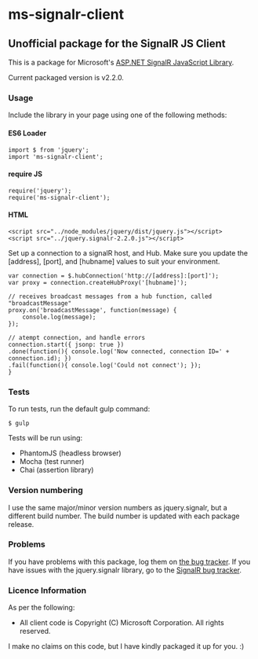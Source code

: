 # ms-signalr-client
## Unofficial package for the SignalR JS Client

This is a package for Microsoft's [ASP.NET SignalR JavaScript Library](https://github.com/SignalR/SignalR/wiki/SignalR-JS-Client).

Current packaged version is v2.2.0.

### Usage

Include the library in your page using one of the following methods:

#### ES6 Loader

```
import $ from 'jquery';
import 'ms-signalr-client';
```

#### require JS

```
require('jquery');
require('ms-signalr-client');
```

#### HTML

```
<script src="../node_modules/jquery/dist/jquery.js"></script>
<script src="../jquery.signalr-2.2.0.js"></script>
```

Set up a connection to a signalR host, and Hub. Make sure you update the [address], [port], and [hubname] values to suit your environment.

```
var connection = $.hubConnection('http://[address]:[port]');
var proxy = connection.createHubProxy('[hubname]');

// receives broadcast messages from a hub function, called "broadcastMessage"
proxy.on('broadcastMessage', function(message) {
    console.log(message);
});

// atempt connection, and handle errors
connection.start({ jsonp: true })
.done(function(){ console.log('Now connected, connection ID=' + connection.id); })
.fail(function(){ console.log('Could not connect'); });
}
```

### Tests

To run tests, run the default gulp command:

```
$ gulp
```

Tests will be run using:

- PhantomJS (headless browser)
- Mocha (test runner)
- Chai (assertion library)

### Version numbering

I use the same major/minor version numbers as jquery.signalr, but a different build number. The build number is updated with each package release.

### Problems

If you have problems with this package, log them on [the bug tracker](https://github.com/dfrencham/ms-signalr-client/issues). If you have issues with the jquery.signalr library, go to the [SignalR bug tracker](https://github.com/SignalR/SignalR/issues).

### Licence Information

As per the following:

- All client code is Copyright (C) Microsoft Corporation. All rights reserved.

I make no claims on this code, but I have kindly packaged it up for you. :)
